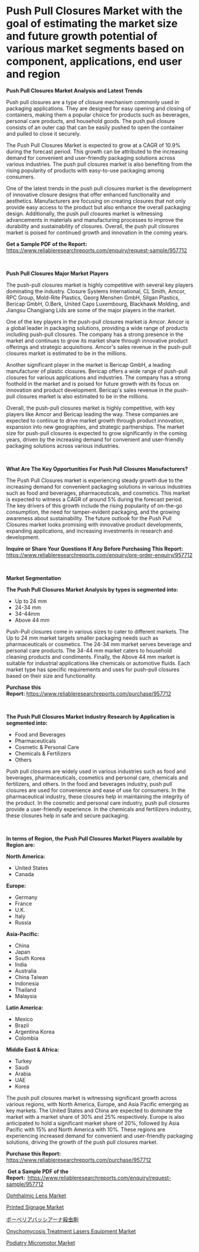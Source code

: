 <p><h1>Push Pull Closures Market with the goal of estimating the market size and future growth potential of various market segments based on component, applications, end user and region</h1></p><p><strong>Push Pull Closures Market Analysis and Latest Trends</strong></p>
<p><p>Push pull closures are a type of closure mechanism commonly used in packaging applications. They are designed for easy opening and closing of containers, making them a popular choice for products such as beverages, personal care products, and household goods. The push pull closure consists of an outer cap that can be easily pushed to open the container and pulled to close it securely.</p><p>The Push Pull Closures Market is expected to grow at a CAGR of 10.9% during the forecast period. This growth can be attributed to the increasing demand for convenient and user-friendly packaging solutions across various industries. The push pull closures market is also benefiting from the rising popularity of products with easy-to-use packaging among consumers.</p><p>One of the latest trends in the push pull closures market is the development of innovative closure designs that offer enhanced functionality and aesthetics. Manufacturers are focusing on creating closures that not only provide easy access to the product but also enhance the overall packaging design. Additionally, the push pull closures market is witnessing advancements in materials and manufacturing processes to improve the durability and sustainability of closures. Overall, the push pull closures market is poised for continued growth and innovation in the coming years.</p></p>
<p><strong>Get a Sample PDF of the Report:&nbsp;</strong> <a href="https://www.reliableresearchreports.com/enquiry/request-sample/957712">https://www.reliableresearchreports.com/enquiry/request-sample/957712</a></p>
<p>&nbsp;</p>
<p><strong>Push Pull Closures Major Market Players</strong></p>
<p><p>The push-pull closures market is highly competitive with several key players dominating the industry. Closure Systems International, CL Smith, Amcor, RPC Group, Mold-Rite Plastics, Georg Menshen GmbH, Silgan Plastics, Bericap GmbH, O.Berk, United Caps Luxembourg, Blackhawk Molding, and Jiangsu Changjiang Lids are some of the major players in the market.</p><p>One of the key players in the push-pull closures market is Amcor. Amcor is a global leader in packaging solutions, providing a wide range of products including push-pull closures. The company has a strong presence in the market and continues to grow its market share through innovative product offerings and strategic acquisitions. Amcor's sales revenue in the push-pull closures market is estimated to be in the millions.</p><p>Another significant player in the market is Bericap GmbH, a leading manufacturer of plastic closures. Bericap offers a wide range of push-pull closures for various applications and industries. The company has a strong foothold in the market and is poised for future growth with its focus on innovation and product development. Bericap's sales revenue in the push-pull closures market is also estimated to be in the millions.</p><p>Overall, the push-pull closures market is highly competitive, with key players like Amcor and Bericap leading the way. These companies are expected to continue to drive market growth through product innovation, expansion into new geographies, and strategic partnerships. The market size for push-pull closures is expected to grow significantly in the coming years, driven by the increasing demand for convenient and user-friendly packaging solutions across various industries.</p></p>
<p>&nbsp;</p>
<p><strong>What Are The Key Opportunities For Push Pull Closures Manufacturers?</strong></p>
<p><p>The Push Pull Closures market is experiencing steady growth due to the increasing demand for convenient packaging solutions in various industries such as food and beverages, pharmaceuticals, and cosmetics. This market is expected to witness a CAGR of around 5% during the forecast period. The key drivers of this growth include the rising popularity of on-the-go consumption, the need for tamper-evident packaging, and the growing awareness about sustainability. The future outlook for the Push Pull Closures market looks promising with innovative product developments, expanding applications, and increasing investments in research and development.</p></p>
<p><strong>Inquire or Share Your Questions If Any Before Purchasing This Report:</strong> <a href="https://www.reliableresearchreports.com/enquiry/pre-order-enquiry/957712">https://www.reliableresearchreports.com/enquiry/pre-order-enquiry/957712</a></p>
<p>&nbsp;</p>
<p><strong>Market Segmentation</strong></p>
<p><strong>The Push Pull Closures Market Analysis by types is segmented into:</strong></p>
<p><ul><li>Up to 24 mm</li><li>24-34 mm</li><li>34-44mm</li><li>Above 44 mm</li></ul></p>
<p><p>Push-Pull closures come in various sizes to cater to different markets. The Up to 24 mm market targets smaller packaging needs such as pharmaceuticals or cosmetics. The 24-34 mm market serves beverage and personal care products. The 34-44 mm market caters to household cleaning products and condiments. Finally, the Above 44 mm market is suitable for industrial applications like chemicals or automotive fluids. Each market type has specific requirements and uses for push-pull closures based on their size and functionality.</p></p>
<p><strong>Purchase this Report:&nbsp;</strong><a href="https://www.reliableresearchreports.com/purchase/957712">https://www.reliableresearchreports.com/purchase/957712</a></p>
<p>&nbsp;</p>
<p><strong>The Push Pull Closures Market Industry Research by Application is segmented into:</strong></p>
<p><ul><li>Food and Beverages</li><li>Pharmaceuticals</li><li>Cosmetic & Personal Care</li><li>Chemicals & Fertilizers</li><li>Others</li></ul></p>
<p><p>Push pull closures are widely used in various industries such as food and beverages, pharmaceuticals, cosmetics and personal care, chemicals and fertilizers, and others. In the food and beverages industry, push pull closures are used for convenience and ease of use for consumers. In the pharmaceutical industry, these closures help in maintaining the integrity of the product. In the cosmetic and personal care industry, push pull closures provide a user-friendly experience. In the chemicals and fertilizers industry, these closures help in safe and secure packaging.</p></p>
<p>&nbsp;</p>
<p><strong>In terms of Region, the Push Pull Closures Market Players available by Region are:</strong></p>
<p>
    <p> <strong> North America: </strong>
        <ul>
            <li>United States</li>
            <li>Canada</li>
        </ul>
        </p> 
    <p> <strong> Europe: </strong>
        <ul>
            <li>Germany</li>
            <li>France</li>
            <li>U.K.</li>
            <li>Italy</li>
            <li>Russia</li>
        </ul>
        </p> 
    <p> <strong> Asia-Pacific: </strong>
        <ul>
            <li>China</li>
            <li>Japan</li>
            <li>South Korea</li>
            <li>India</li>
            <li>Australia</li>
            <li>China Taiwan</li>
            <li>Indonesia</li>
            <li>Thailand</li>
            <li>Malaysia</li>
        </ul>
        </p> 
    <p> <strong> Latin America: </strong>
        <ul>
            <li>Mexico</li>
            <li>Brazil</li>
            <li>Argentina Korea</li>
            <li>Colombia</li>
        </ul>
        </p> 
    <p> <strong> Middle East & Africa: </strong>
        <ul>
            <li>Turkey</li>
            <li>Saudi</li>
            <li>Arabia</li>
            <li>UAE</li>
            <li>Korea</li>
        </ul>
    </p>
    </p>
<p><p>The push pull closures market is witnessing significant growth across various regions, with North America, Europe, and Asia Pacific emerging as key markets. The United States and China are expected to dominate the market with a market share of 30% and 25% respectively. Europe is also anticipated to hold a significant market share of 20%, followed by Asia Pacific with 15% and North America with 10%. These regions are experiencing increased demand for convenient and user-friendly packaging solutions, driving the growth of the push pull closures market.</p></p>
<p><strong>Purchase this Report: </strong><a href="https://www.reliableresearchreports.com/purchase/957712">https://www.reliableresearchreports.com/purchase/957712</a></p>
<p>&nbsp;<strong>Get a Sample PDF of the Report:&nbsp;&nbsp;</strong><a href="https://www.reliableresearchreports.com/enquiry/request-sample/957712">https://www.reliableresearchreports.com/enquiry/request-sample/957712</a></p>
<p><strong></strong></p>
<p><p><a href="https://github.com/okotobwrhuteie/Market-Research-Report-List-1/blob/main/ophthalmic-lens-market.md">Ophthalmic Lens Market</a></p><p><a href="https://github.com/myacatherineblakecaczo9vcsw/Market-Research-Report-List-1/blob/main/printed-signage-market.md">Printed Signage Market</a></p><p><a href="https://github.com/ycmtqqhvk3273/Market-Research-Report-List-1/blob/main/84326134657.md">ボーベリアバッシアーナ殺虫剤</a></p><p><a href="https://issuu.com/reportprime-2/docs/onychomycosis-treatment-lasers-equipment-market-si">Onychomycosis Treatment Lasers Equipment Market</a></p><p><a href="https://issuu.com/reportprime-2/docs/podiatry-micromotor-market-size-2030.pptx">Podiatry Micromotor Market</a></p></p>